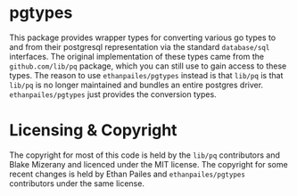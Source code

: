 # pgtypes

This package provides wrapper types for converting various go types to and
from their postgresql representation via the standard `database/sql` interfaces.
The original implementation of these types came from the `github.com/lib/pq` package,
which you can still use to gain access to these types. The reason to use `ethanpailes/pgtypes`
instead is that `lib/pq` is that `lib/pq` is no longer maintained and bundles an
entire postgres driver. `ethanpailes/pgtypes` just provides the conversion types.

# Licensing & Copyright

The copyright for most of this code is held by the `lib/pq` contributors and
Blake Mizerany and licenced under the MIT license. The copyright for some recent
changes is held by Ethan Pailes and `ethanpailes/pgtypes` contributors under the
same license.
